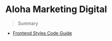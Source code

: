 # Aloha Marketing Digital

> Summary

- [Frontend Styles Code Guide][1]


[1]: https://github.com/alohaagencia/codeguide/blob/master/stylesheet.md "Codeguide styles"
